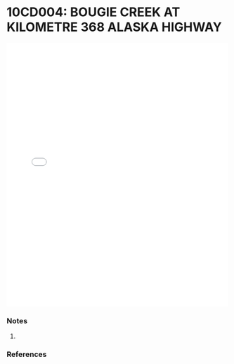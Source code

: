 # 10CD004: BOUGIE CREEK AT KILOMETRE 368 ALASKA HIGHWAY

<iframe src="/distribution_estimation/_static/stations/10CD004_fdc.html" width="100%" height="600" frameborder="0"></iframe>

### Notes
1. 

### References

